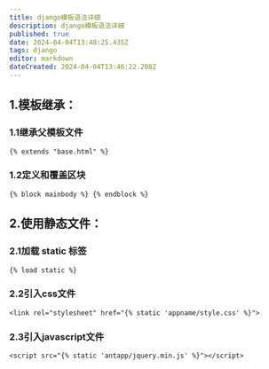 ```yaml
---
title: django模板语法详细
description: django模板语法详细
published: true
date: 2024-04-04T13:48:25.435Z
tags: django
editor: markdown
dateCreated: 2024-04-04T13:46:22.208Z
---
```


## 1.模板继承：
### 1.1继承父模板文件
```
{% extends "base.html" %}
```
### 1.2定义和覆盖区块
```
{% block mainbody %} {% endblock %}
```
## 2.使用静态文件：
### 2.1加载 static 标签
```
{% load static %}
```
### 2.2引入css文件
```
<link rel="stylesheet" href="{% static 'appname/style.css' %}">
```
### 2.3引入javascript文件
```
<script src="{% static 'antapp/jquery.min.js' %}"></script>
```













